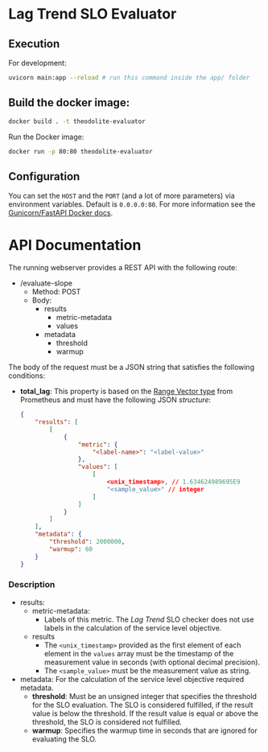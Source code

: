 # Lag Trend SLO Evaluator

## Execution

For development:

```sh
uvicorn main:app --reload # run this command inside the app/ folder
```

## Build the docker image:

```sh
docker build . -t theodolite-evaluator
```

Run the Docker image:

```sh
docker run -p 80:80 theodolite-evaluator
```

## Configuration

You can set the `HOST` and the `PORT` (and a lot of more parameters) via environment variables. Default is `0.0.0.0:80`.
For more information see the [Gunicorn/FastAPI Docker docs](https://github.com/tiangolo/uvicorn-gunicorn-fastapi-docker#advanced-usage).

# API Documentation

The running webserver provides a REST API with the following route:

* /evaluate-slope
  * Method: POST
  * Body:
    * results
      * metric-metadata
      * values
    * metadata
      * threshold
      * warmup

The body of the request must be a JSON string that satisfies the following conditions:

* **total_lag**: This property is based on the [Range Vector type](https://www.prometheus.io/docs/prometheus/latest/querying/api/#range-vectors) from Prometheus and must have the following JSON *structure*:

    ```json
    {
        "results": [
            [
                {
                    "metric": {
                        "<label-name>": "<label-value>"
                    },
                    "values": [
                        [
                            <unix_timestamp>, // 1.634624989695E9
                            "<sample_value>" // integer
                        ]
                    ]
                }
            ]
        ],
        "metadata": {
            "threshold": 2000000,
            "warmup": 60
        }
    }
    ```

### Description

* results:
  * metric-metadata:
    * Labels of this metric. The *Lag Trend* SLO checker does not use labels in the calculation of the service level objective.
  * results
    * The `<unix_timestamp>` provided as the first element of each element in the `values` array must be the timestamp of the measurement value in seconds (with optional decimal precision).
    * The `<sample_value>` must be the measurement value as string.
* metadata: For the calculation of the service level objective required metadata.
  * **threshold**: Must be an unsigned integer that specifies the threshold for the SLO evaluation. The SLO is considered fulfilled, if the result value is below the threshold. If the result value is equal or above the threshold, the SLO is considered not fulfilled.
  * **warmup**: Specifies the warmup time in seconds that are ignored for evaluating the SLO.
